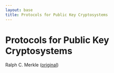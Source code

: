 ```yaml
---
layout: base
title: Protocols for Public Key Cryptosystems
---
```


# Protocols for Public Key Cryptosystems
Ralph C. Merkle ([original](public-key-cryptosystems.pdf))